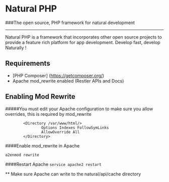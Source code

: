 # Natural PHP
###The open source, PHP framework for natural development
***
Natural PHP is a framework that incorporates other open source projects
to provide a feature rich platform for app development.
Develop fast, develop Naturally !

## Requirements
* [PHP Composer] (https://getcomposer.org/)
* Apache mod_rewrite enabled (Restler APIs and Docs)

## Enabling Mod Rewrite

#####You must edit your Apache configuration to make sure you allow overrides, this is required by mod_rewrite

```
        <Directory /var/www/html/>
                Options Indexes FollowSymLinks
                AllowOverride All
        </Directory>
```
####Enable mod_rewrite in Apache

`a2enmod rewrite`

####Restart Apache
`service apache2 restart`

** Make sure Apache can write to the natural/api/cache directory
